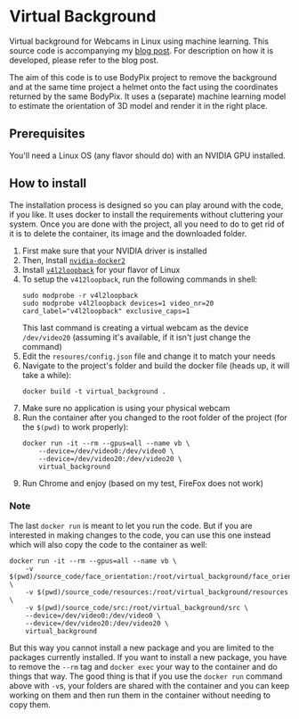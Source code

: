 # Virtual Background
Virtual background for Webcams in Linux using machine learning. This source code is accompanying my
[blog post](https://challengeenthusiast.com/2020/09/13/virtual-background-for-webcams-in-linux-using-ml/).
For description on how it is developed, please refer to the blog post.

The aim of this code is to use BodyPix project to remove the background and at the same time project a helmet onto the
fact using the coordinates returned by the same BodyPix. It uses a (separate) machine learning model to estimate the
orientation of 3D model and render it in the right place.

## Prerequisites

You'll need a Linux OS (any flavor should do) with an NVIDIA GPU installed.

## How to install

The installation process is designed so you can play around with the code, if you like. It uses docker to install the
requirements without cluttering your system. Once you are done with the project, all you need to do to get rid of it is
to delete the container, its image and the downloaded folder.

1. First make sure that your NVIDIA driver is installed
1. Then, Install [`nvidia-docker2`](https://github.com/NVIDIA/nvidia-docker)
1. Install [`v4l2loopback`](https://github.com/umlaeute/v4l2loopback) for your flavor of Linux
1. To setup the `v412loopback`, run the following commands in shell:
    ```
    sudo modprobe -r v4l2loopback
    sudo modprobe v4l2loopback devices=1 video_nr=20 card_label="v4l2loopback" exclusive_caps=1
    ```
   This last command is creating a virtual webcam as the device `/dev/video20` (assuming it's available, if it isn't
   just change the command) 
1. Edit the `resoures/config.json` file and change it to match your needs
1. Navigate to the project's folder and build the docker file (heads up, it will take a while):
   ```
   docker build -t virtual_background .
   ```
1. Make sure no application is using your physical webcam
1. Run the container after you changed to the root folder of the project (for the `$(pwd)` to work properly):
    ```
    docker run -it --rm --gpus=all --name vb \
        --device=/dev/video0:/dev/video0 \
        --device=/dev/video20:/dev/video20 \
        virtual_background
    ```
1. Run Chrome and enjoy (based on my test, FireFox does not work)

### Note

The last `docker run` is meant to let you run the code. But if you are interested in making changes to the code, you
can use this one instead which will also copy the code to the container as well:

```
docker run -it --rm --gpus=all --name vb \
    -v $(pwd)/source_code/face_orientation:/root/virtual_background/face_orientation \
    -v $(pwd)/source_code/resources:/root/virtual_background/resources \
    -v $(pwd)/source_code/src:/root/virtual_background/src \
    --device=/dev/video0:/dev/video0 \
    --device=/dev/video20:/dev/video20 \
    virtual_background
```

But this way you cannot install a new package and you are limited to the packages currently installed. If you want
to install a new package, you have to remove the `--rm` tag and `docker exec` your way to the container and do things
that way. The good thing is that if you use the `docker run` command above with `-v`s, your folders are shared with the
container and you can keep working on them and then run them in the container without needing to copy them. 

